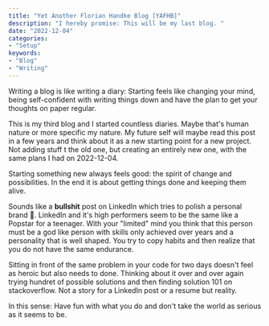 ```yaml
---
title: "Yet Another Florian Handke Blog [YAFHB]"
description: "I hereby promise: This will be my last blog. "
date: "2022-12-04"
categories:
- "Setup"
keywords:
- "Blog"
- "Writing"
---
```


Writing a blog is like writing a diary: Starting feels like changing your mind, being self-confident with writing things down and have the plan to get your thoughts on paper regular.

This is my third blog and I started countless diaries. Maybe that's human nature or more specific my nature. My future self will maybe read this post in a few years and think about it as a new starting point for a new project. Not adding stuff t the old one, but creating an entirely new one, with the same plans I had on 2022-12-04.

Starting something new always feels good: the spirit of change and possibilities. In the end it is about getting things done and keeping them alive. 

Sounds like a **bullshit** post on LinkedIn which tries to polish a personal brand 🤮. LinkedIn and it's high performers seem to be the same like a Popstar for a teenager. With your "limited" mind you think that this person must be a god like person with skills only achieved over years and a personality that is well shaped.
You try to copy habits and then realize that you do not have the same endurance.

Sitting in front of the same problem in your code for two days doesn't feel as heroic but also needs to done. Thinking about it over and over again trying hundret of possible solutions and then finding solution 101 on stackoverflow. Not a story for a LinkedIn post or a resume but reality. 

In this sense: Have fun with what you do and don't take the world as serious as it seems to be.